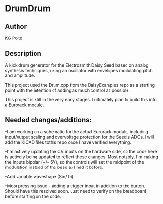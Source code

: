 # DrumDrum

## Author

KG Polte

## Description

A kick drum generator for the Electrosmith Daisy Seed based on analog
synthesis techniques, using an oscillator with envelopes modulating 
pitch and amplitude.

This project used the Drum.cpp from the DaisyExamples repo as a
starting point with the intention of adding as much control as possible.

This project is still in the very early stages. I ultimately plan to 
build this into a Eurorack module.

## Needed changes/additions:

-I am working on a schematic for the actual Eurorack module, including
input/output scaling and overvoltage protection for the Seed's ADCs.
I will add the KiCAD files tothis repo once I have verified everything.

-I'm actively updating the CV inputs on the hardware side, so the code
here is actively being updated to reflect these changes. Most notably,
I'm making the inputs bipolar (+/- 5V), so the controls will set the
midpoint of the modulation instead of the base as I had it before.

-Add variable waveshape (Sin/Tri).

-Most pressing issue - adding a trigger input in addition to the button.
Should have this resolved soon. Just need to verify on the breadboard 
before starting on the code.